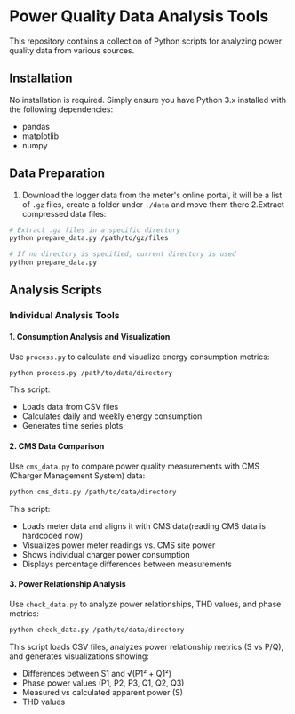 # Power Quality Data Analysis Tools

This repository contains a collection of Python scripts for analyzing power quality data from various sources.

## Installation

No installation is required. Simply ensure you have Python 3.x installed with the following dependencies:
- pandas
- matplotlib
- numpy

## Data Preparation
1. Download the logger data from the meter's online portal, it will be a list of `.gz` files, create a folder under `./data` and move them there
2.Extract compressed data files:

```bash
# Extract .gz files in a specific directory
python prepare_data.py /path/to/gz/files

# If no directory is specified, current directory is used
python prepare_data.py
```


## Analysis Scripts

### Individual Analysis Tools
#### 1. Consumption Analysis and Visualization

Use `process.py` to calculate and visualize energy consumption metrics:

```bash
python process.py /path/to/data/directory
```

This script:
- Loads data from CSV files
- Calculates daily and weekly energy consumption
- Generates time series plots


#### 2. CMS Data Comparison

Use `cms_data.py` to compare power quality measurements with CMS (Charger Management System) data:

```bash
python cms_data.py /path/to/data/directory
```

This script:
- Loads meter data and aligns it with CMS data(reading CMS data is hardcoded now)
- Visualizes power meter readings vs. CMS site power
- Shows individual charger power consumption
- Displays percentage differences between measurements

#### 3. Power Relationship Analysis

Use `check_data.py` to analyze power relationships, THD values, and phase metrics:

```bash
python check_data.py /path/to/data/directory
```

This script loads CSV files, analyzes power relationship metrics (S vs P/Q), and generates visualizations showing:
- Differences between S1 and √(P1² + Q1²)
- Phase power values (P1, P2, P3, Q1, Q2, Q3)
- Measured vs calculated apparent power (S)
- THD values

